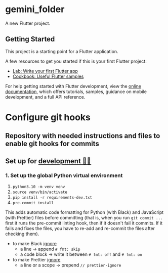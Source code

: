 # gemini_folder

A new Flutter project.

## Getting Started

This project is a starting point for a Flutter application.

A few resources to get you started if this is your first Flutter project:

- [Lab: Write your first Flutter app](https://docs.flutter.dev/get-started/codelab)
- [Cookbook: Useful Flutter samples](https://docs.flutter.dev/cookbook)

For help getting started with Flutter development, view the
[online documentation](https://docs.flutter.dev/), which offers tutorials,
samples, guidance on mobile development, and a full API reference.

# Configure git hooks
 ## Repository with needed instructions and files to enable git hooks for commits

## Set up for <u>development 🧑‍💻</u>

### 1. Set up the global Python virtual environment
1. `python3.10 -m venv venv`
2. `source venv/bin/activate`
3. `pip install -r requirements-dev.txt`
4. `pre-commit install`

This adds automatic code formatting for Python (with Black) and JavaScript (with Prettier) files before committing (that is, when you run `git commit ...` first it runs the pre-commit linting hook, then if it doesn't fail it commits. If it fails and fixes the files, you have to re-add and re-commit the files after checking them).
- to make Black [ignore](https://black.readthedocs.io/en/stable/the_black_code_style/current_style.html#code-style)
  - a line -> append `# fmt: skip`
  - a code block -> write it between `# fmt: off` and `# fmt: on`
- to make Prettier [ignore](https://prettier.io/docs/en/ignore.html)
  - a line or a scope -> prepend `// prettier-ignore`